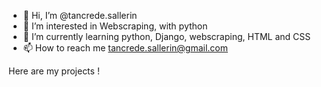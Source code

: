 - 👋 Hi, I’m @tancrede.sallerin
- 👀 I’m interested in Webscraping, with python
- 🌱 I’m currently learning python, Django, webscraping, HTML and CSS
- 📫 How to reach me tancrede.sallerin@gmail.com

<!---
tancrede-sallerin/tancrede-sallerin is a ✨ special ✨ repository because its `README.md` (this file) appears on your GitHub profile.
You can click the Preview link to take a look at your changes.
--->

Here are my projects !
